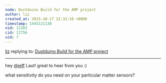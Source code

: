 ```yaml
---
node: Dustduino Build for the AMP project
author: liz
created_at: 2015-10-17 22:32:10 +0000
timestamp: 1445121130
nid: 12283
cid: 12756
uid: 7
---
```




[liz](../profile/liz) replying to: [Dustduino Build for the AMP project](../notes/LauraChipley/10-09-2015/dustduino-build-for-the-amp-project)

----
hey [@jeff](/profile/jeff) Laut! great to hear from you :)

what sensitivity do you need on your particular matter sensors?